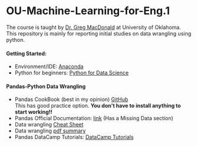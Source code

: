 # OU-Machine-Learning-for-Eng.1  
The course is taught by [Dr. Greg MacDonald](https://www.linkedin.com/in/gregory-macdonald-718b4a88) at University of Oklahoma. 
This repository is mainly for reporting initial studies on data wrangling using python.
 
#### Getting Started:
* Environment/IDE: [Anaconda](https://www.anaconda.com/download/)  
* Python for beginners: [Python for Data Science](https://www.datacamp.com/)  

#### Pandas-Python Data Wrangling
* Pandas CookBook (best in my opinion) [GitHub](https://github.com/jvns/pandas-cookbook)  
This has good practice option. **You don't have to install anything to start working!!** 
* Pandas Official Documentation: [link](https://pandas.pydata.org/pandas-docs/stable/tutorials.html) (Has a Missing Data section)
* Data wrangling [Cheat Sheet](http://pandas.pydata.org/Pandas_Cheat_Sheet.pdf)  
* Data wrangling [pdf summary](https://www.cs.tufts.edu/comp/150VAN/demos/DataWrangling.pdf)  
* Pandas DataCamp Tutorials: [DataCamp Tutorials](https://www.datacamp.com/courses/pandas-foundations?utm_source=adwords_ppc&utm_campaignid=1565610609&utm_adgroupid=63048149721&utm_device=c&utm_keyword=python%20pandas&utm_matchtype=p&utm_network=g&utm_adpostion=1t1&utm_creative=295208661538&utm_targetid=aud-299261629654:kwd-366003084877&utm_loc_interest_ms=&utm_loc_physical_ms=9026563&gclid=Cj0KCQjwrZLdBRCmARIsAFBZllHFkUQlKeYvoKhvQoyP8NcKgZZh3JRbONQtG4di5UWTEGH0idhsfLUaAizSEALw_wcB)  
 



